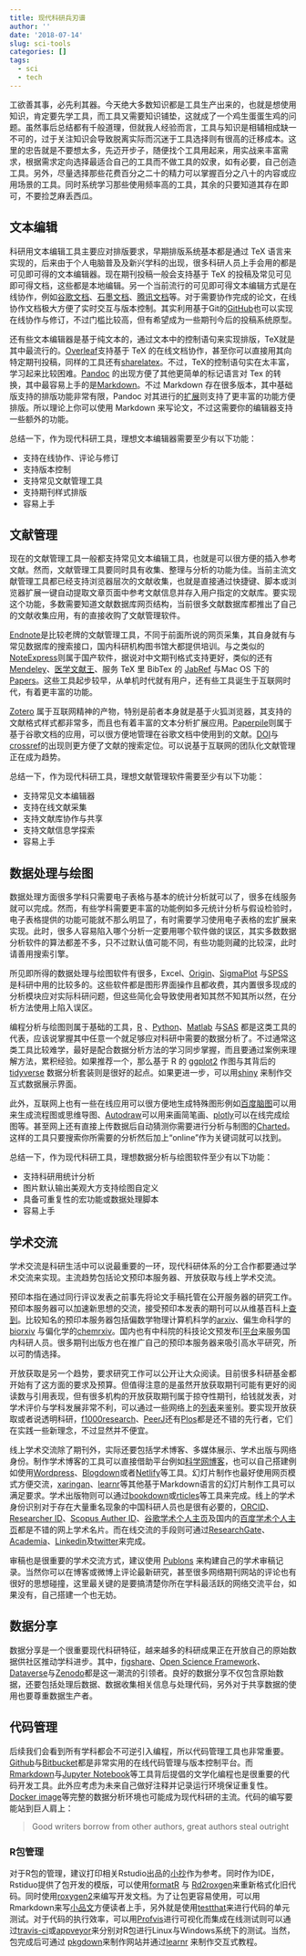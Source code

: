 ```yaml
---
title: 现代科研兵刃谱
author: ''
date: '2018-07-14'
slug: sci-tools
categories: []
tags:
  - sci
  - tech
---
```


工欲善其事，必先利其器。今天绝大多数知识都是工具生产出来的，也就是想使用知识，肯定要先学工具，而工具又需要知识铺垫，这就成了一个鸡生蛋蛋生鸡的问题。虽然事后总结都有千般道理，但就我人经验而言，工具与知识是相辅相成缺一不可的，过于关注知识会导致脱离实际而沉迷于工具选择则有很高的迁移成本。这里的忠告就是不要想太多，先迈开步子，随便找个工具用起来，用实战来丰富需求，根据需求定向选择最适合自己的工具而不做工具的奴隶，如有必要，自己创造工具。另外，尽量选择那些花费百分之二十的精力可以掌握百分之八十的内容或应用场景的工具。同时系统学习那些使用频率高的工具，其余的只要知道其存在即可，不要捡芝麻丢西瓜。

## 文本编辑 

科研用文本编辑工具主要应对排版要求，早期排版系统基本都是通过 TeX 语言来实现的，后来由于个人电脑普及及新兴学科的出现，很多科研人员上手会用的都是可见即可得的文本编辑器。现在期刊投稿一般会支持基于 TeX 的投稿及常见可见即可得文档，这些都是本地编辑。另一个当前流行的可见即可得文本编辑方式是在线协作，例如[谷歌文档](https://docs.google.com/)、[石墨文档](https://shimo.im/)、[腾讯文档](https://docs.qq.com/)等。对于需要协作完成的论文，在线协作文档极大方便了实时交互与版本控制。其实利用基于Git的[GitHub](https://github.com/)也可以实现在线协作与修订，不过门槛比较高，但有希望成为一些期刊今后的投稿系统原型。

还有些文本编辑器是基于纯文本的，通过文本中的控制语句来实现排版，TeX就是其中最流行的。[Overleaf](https://www.overleaf.com/)支持基于 TeX 的在线文档协作，甚至你可以直接用其向特定期刊投稿，同样的工具还有[sharelatex](https://www.sharelatex.com/)。不过，TeX的控制语句实在太丰富，学习起来比较困难。[Pandoc](https://pandoc.org/) 的出现方便了其他更简单的标记语言对 Tex 的转换，其中最容易上手的是[Markdown](https://daringfireball.net/projects/markdown/)。不过 Markdown 存在很多版本，其中基础版支持的排版功能非常有限，Pandoc 对其进行的[扩展](https://pandoc.org/MANUAL.html#pandocs-markdown)则支持了更丰富的功能方便排版。所以理论上你可以使用 Markdown 来写论文，不过这需要你的编辑器支持一些额外的功能。

总结一下，作为现代科研工具，理想文本编辑器需要至少有以下功能：

- 支持在线协作、评论与修订
- 支持版本控制
- 支持常见文献管理工具
- 支持期刊样式排版
- 容易上手

## 文献管理

现在的文献管理工具一般都支持常见文本编辑工具，也就是可以很方便的插入参考文献。然而，文献管理工具要同时具有收集、整理与分析的功能为佳。当前主流文献管理工具都已经支持浏览器层次的文献收集，也就是直接通过快捷键、脚本或浏览器扩展一键自动提取文章页面中参考文献信息并存入用户指定的文献库。要实现这个功能，多数需要知道文献数据库网页结构，当前很多文献数据库都推出了自己的文献收集应用，有的直接收购了文献管理软件。

[Endnote](https://endnote.com/)是比较老牌的文献管理工具，不同于前面所说的网页采集，其自身就有与常见数据库的搜索接口，国内科研机构图书馆大都提供培训。与之类似的[NoteExpress](http://www.inoteexpress.com/aegean/)则属于国产软件，据说对中文期刊格式支持更好，类似的还有[Mendeley](https://www.mendeley.com/)、[医学文献王](http://refer.medlive.cn/)、服务 TeX 里 BibTex 的 [JabRef](http://www.jabref.org/) 与Mac OS 下的[Papers](https://www.readcube.com/papers/mac)。这些工具起步较早，从单机时代就有用户，还有些工具诞生于互联网时代，有着更丰富的功能。

[Zotero](https://www.zotero.org/) 属于互联网精神的产物，特别是前者本身就是基于火狐浏览器，其支持的文献格式样式都非常多，而且也有着丰富的文本分析扩展应用。[Paperpile](https://paperpile.com/app)则属于基于谷歌文档的应用，可以很方便地管理在谷歌文档中使用到的文献。[DOI](https://www.doi.org/)与[crossref](https://www.crossref.org/)的出现则更方便了文献的搜索定位。可以说基于互联网的团队化文献管理正在成为趋势。

总结一下，作为现代科研工具，理想文献管理软件需要至少有以下功能：
    
- 支持常见文本编辑器
- 支持在线文献采集
- 支持文献库协作与共享
- 支持文献信息学探索
- 容易上手

## 数据处理与绘图 

数据处理方面很多学科只需要电子表格与基本的统计分析就可以了，很多在线服务就可以完成。然而，有些学科需要更丰富的功能例如多元统计分析与假设检验时，电子表格提供的功能可能就不那么明显了，有时需要学习使用电子表格的宏扩展来实现。此时，很多人容易陷入哪个分析一定要用哪个软件做的误区，其实多数数据分析软件的算法都差不多，只不过默认值可能不同，有些功能则藏的比较深，此时请善用搜索引擎。

所见即所得的数据处理与绘图软件有很多，Excel、[Origin](https://www.originlab.com/)、[SigmaPlot](https://systatsoftware.com/) 与[SPSS](https://www.ibm.com/analytics/spss-statistics-software) 是科研中用的比较多的。这些软件都是图形界面操作且都收费，其内置很多现成的分析模块应对实际科研问题，但这些简化会导致使用者知其然不知其所以然，在分析方法使用上陷入误区。

编程分析与绘图则属于基础的工具，[R](https://www.r-project.org/) 、[Python](https://www.python.org/)、[Matlab](https://www.mathworks.com/products/matlab.html) 与[SAS](https://www.sas.com/en_us/home.html) 都是这类工具的代表，应该说掌握其中任意一个就足够应对科研中需要的数据分析了。不过通常这类工具比较难学，最好是配合数据分析方法的学习同步掌握，而且要通过案例来理解方法，累积经验。如果推荐一个，那么基于 R 的 [ggplot2](https://ggplot2.tidyverse.org/) 作图与其背后的 [tidyverse](https://www.tidyverse.org/) 数据分析套装则是很好的起点。如果更进一步，可以用[shiny](https://www.rstudio.com/products/shiny/) 来制作交互式数据展示界面。

此外，互联网上也有一些在线应用可以很方便地生成特殊图形例如[百度脑图](http://naotu.baidu.com/)可以用来生成流程图或思维导图、[Autodraw](https://www.autodraw.com/)可以用来画简笔画、[plotly](https://plot.ly/)可以在线完成绘图等。甚至网上还有直接上传数据后自动猜测你需要进行分析与制图的[Charted](https://www.charted.co/)。这样的工具只要搜索你所需要的分析然后加上“online”作为关键词就可以找到。

总结一下，作为现代科研工具，理想数据分析与绘图软件至少有以下功能：
    
- 支持科研用统计分析
- 图片默认输出美观大方支持绘图自定义
- 具备可重复性的宏功能或数据处理脚本
- 容易上手

## 学术交流

学术交流是科研生活中可以说最重要的一环，现代科研体系的分工合作都要通过学术交流来实现。主流趋势包括论文预印本服务器、开放获取与线上学术交流。

预印本指在通过同行评议发表之前事先将论文手稿托管在公开服务器的研究工作。预印本服务器可以加速新思想的交流，接受预印本发表的期刊可以从维基百科上[查到](https://en.wikipedia.org/wiki/List_of_academic_journals_by_preprint_policy)。比较知名的预印本服务器包括偏数学物理计算机科学的[arxiv](https://arxiv.org/)、偏生命科学的[biorxiv](https://www.biorxiv.org/) 与偏化学的[chemrxiv](https://chemrxiv.org/)。国内也有中科院的科技论文预发布[[平台](http://chinaxiv.org/home.htm)来服务国内科研人员。很多期刊出版方也在推广自己的预印本服务器来吸引高水平研究，所以可酌情选择。

开放获取是另一个趋势，要求研究工作可以公开让大众阅读。目前很多科研基金都开始有了这方面的要求及预算。但值得注意的是虽然开放获取期刊可能有更好的阅读数与引用表现，但有很多机构的开放获取期刊属于掠夺性期刊，给钱就发表，对学术评价与学科发展非常不利，可以通过一些网络上的[列表](https://beallslist.weebly.com/)来鉴别。要实现开放获取或者说透明科研，[f1000research](https://f1000research.com/)、[PeerJ](https://peerj.org/)还有[Plos](https://www.plos.org/)都是还不错的先行者，它们在实践一些新理念，不过显然并不便宜。

线上学术交流除了期刊外，实际还要包括学术博客、多媒体展示、学术出版与网络身份。制作学术博客的工具可以直接借助平台例如[科学网博客](http://blog.sciencenet.cn/)，也可以自己搭建例如使用[Wordpress](https://zh-cn.wordpress.com/)、[Blogdown](https://bookdown.org/yihui/blogdown/)或者[Netlify](https://www.netlify.com/)等工具。幻灯片制作也最好使用网页模式方便交流，[xaringan](https://github.com/yihui/xaringan)、[learnr](https://rstudio.github.io/learnr/)等其他基于Markdown语言的幻灯片制作工具可以满足要求。学术出版物则可以通过[bookdown](https://bookdown.org/)或[rticles](https://github.com/rstudio/rticles)等工具来完成。线上的学术身份识别对于存在大量重名现象的中国科研人员也是很有必要的，[ORCID](https://orcid.org/)、[Researcher ID](http://www.researcherid.com/)、[Scopus Auther ID](https://www.scopus.com/)、[谷歌学术个人主页](https://scholar.google.com)及国内的[百度学术个人主页](https://xueshu.baidu.com/)都是不错的网上学术名片。而在线交流的手段则可通过[ResearchGate](https://www.researchgate.net/)、[Academia](https://www.academia.edu/)、[Linkedin](https://www.linkedin.com/)及[twitter](https://twitter.com/)来完成。

审稿也是很重要的学术交流方式，建议使用 [Publons](https://publons.com/home/) 来构建自己的学术审稿记录。当然你可以在博客或微博上评论最新研究，甚至很多网络期刊网站的评论也有很好的思想碰撞，这里最关键的是要搞清楚你所在学科最活跃的网络交流平台，如果没有，自己搭建一个也无妨。


## 数据分享

数据分享是一个很重要现代科研特征，越来越多的科研成果正在开放自己的原始数据供社区推动学科进步。其中，[figshare](https://figshare.com/)、[Open Science Framework](https://osf.io/)、[Dataverse](https://dataverse.org/)与[Zenodo](https://zenodo.org/)都是这一潮流的引领者。良好的数据分享不仅包含原始数据，还要包括处理后数据、数据收集相关信息与处理代码，另外对于共享数据的使用也要尊重数据生产者。

## 代码管理

后续我们会看到所有学科都会不可逆引入编程，所以代码管理工具也非常重要。[Github](https://github.com/)与[Bitbucket](https://bitbucket.org/)都是非常实用的在线代码管理与版本控制平台。而[Rmarkdown](https://rmarkdown.rstudio.com/)与[Jupyter Notebook](https://ipython.org/notebook.html)等工具背后提倡的文学化编程也是很重要的代码开发工具。此外应考虑为未来自己做好注释并记录运行环境保证重复性。[Docker image](https://docs.docker.com/get-started/)等完整的数据分析环境也可能成为现代科研的主流。代码的编写要能站到巨人肩上：

> Good writers borrow from other authors, great authors steal outright 

### R包管理

对于R包的管理，建议打印相关Rstudio出品的[小抄](https://www.rstudio.com/resources/cheatsheets/)作为参考。同时作为IDE，Rstiduo提供了包开发的模版，可以使用[formatR](https://yihui.name/formatr/) 与 [Rd2roxgen](https://cran.r-project.org/web/packages/Rd2roxygen/index.html)来重新格式化旧代码。同时使用[roxygen2](https://cran.r-project.org/web/packages/roxygen2/index.html)来编写开发文档。为了让包更容易使用，可以用Rmarkdown来写[小品文](http://r-pkgs.had.co.nz/vignettes.html)方便读者上手，另外就是使用[testthat](https://github.com/r-lib/testthat)来进行代码的单元测试。对于代码的执行效率，可以用[Profvis](https://rstudio.github.io/profvis/)进行可视化而集成在线测试则可以通过[travis-ci](https://travis-ci.org/)或[appveyor](https://www.appveyor.com/)来分别对R包进行Linux与Windows系统下的测试。当然，包完成后可通过 [pkgdown](https://github.com/r-lib/pkgdown)来制作网站并通过[learnr](https://rstudio.github.io/learnr/) 来制作交互式教程。
